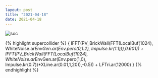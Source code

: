 ```yaml
---
layout: post
title: "2021-04-18"
date: 2021-04-18
---
```

![soc](assets/images/210418_01.scd.wav_spectrogram.png)

{% highlight supercollider %}
{
	IFFT(PV_BrickWall(FFT(LocalBuf(1024), WhiteNoise.ar*EnvGen.ar(Env.perc(0,1.2), Impulse.kr(1.1))),0.601))
	+
	IFFT(PV_BrickWall(FFT(LocalBuf(1024), WhiteNoise.ar*EnvGen.ar(Env.perc(1,0), Impulse.kr(0.7))*XLine.ar(0.01,1,20)),-0.5))
	+
	LFTri.ar(12000)
}
{% endhighlight %}

